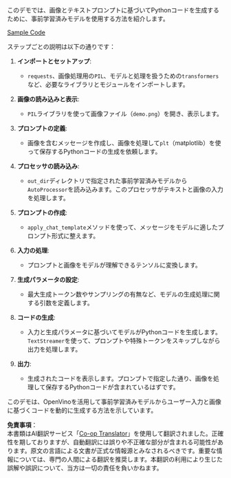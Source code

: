 <!--
CO_OP_TRANSLATOR_METADATA:
{
  "original_hash": "d7d7afa242a4a041ff4193546d4baf16",
  "translation_date": "2025-07-17T05:01:45+00:00",
  "source_file": "md/02.Application/04.Vision/Phi3/E2E_OpenVino_Phi3Vision.md",
  "language_code": "ja"
}
-->
このデモでは、画像とテキストプロンプトに基づいてPythonコードを生成するために、事前学習済みモデルを使用する方法を紹介します。

[Sample Code](../../../../../../code/06.E2E/E2E_OpenVino_Phi3-vision.ipynb)

ステップごとの説明は以下の通りです：

1. **インポートとセットアップ**:
   - `requests`、画像処理用の`PIL`、モデルと処理を扱うための`transformers`など、必要なライブラリとモジュールをインポートします。

2. **画像の読み込みと表示**:
   - `PIL`ライブラリを使って画像ファイル（`demo.png`）を開き、表示します。

3. **プロンプトの定義**:
   - 画像を含むメッセージを作成し、画像を処理して`plt`（matplotlib）を使って保存するPythonコードの生成を依頼します。

4. **プロセッサの読み込み**:
   - `out_dir`ディレクトリで指定された事前学習済みモデルから`AutoProcessor`を読み込みます。このプロセッサがテキストと画像の入力を処理します。

5. **プロンプトの作成**:
   - `apply_chat_template`メソッドを使って、メッセージをモデルに適したプロンプト形式に整えます。

6. **入力の処理**:
   - プロンプトと画像をモデルが理解できるテンソルに変換します。

7. **生成パラメータの設定**:
   - 最大生成トークン数やサンプリングの有無など、モデルの生成処理に関する引数を定義します。

8. **コードの生成**:
   - 入力と生成パラメータに基づいてモデルがPythonコードを生成します。`TextStreamer`を使って、プロンプトや特殊トークンをスキップしながら出力を処理します。

9. **出力**:
   - 生成されたコードを表示します。プロンプトで指定した通り、画像を処理して保存するPythonコードが含まれているはずです。

このデモは、OpenVinoを活用して事前学習済みモデルからユーザー入力と画像に基づくコードを動的に生成する方法を示しています。

**免責事項**：  
本書類はAI翻訳サービス「[Co-op Translator](https://github.com/Azure/co-op-translator)」を使用して翻訳されました。正確性を期しておりますが、自動翻訳には誤りや不正確な部分が含まれる可能性があります。原文の言語による文書が正式な情報源とみなされるべきです。重要な情報については、専門の人間による翻訳を推奨します。本翻訳の利用により生じた誤解や誤訳について、当方は一切の責任を負いかねます。